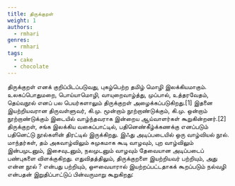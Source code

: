 ```yaml
---
title: திருக்குறள்
weight: 1
authors:
  - rmhari
genres:
  - rmhari 
tags:
  - cake
  - chocolate
---
```


திருக்குறள் எனக் குறிப்பிடப்படுவது, புகழ்பெற்ற தமிழ் மொழி இலக்கியமாகும். உலகப்பொதுமறை, பொய்யாமொழி, வாயுறைவாழ்த்து, முப்பால், உத்தரவேதம், தெய்வநூல் எனப் பல பெயர்களாலும் திருக்குறள் அழைக்கப்படுகிறது.[1] இதனை இயற்றியவரான திருவள்ளுவர், கி.மு. மூன்றாம் நூற்றாண்டுக்கும், கி.மு. ஒன்றாம் நூற்றாண்டுக்கும் இடையில் வாழ்ந்தவராக இன்றைய ஆய்வாளர்கள் கூறுகின்றனர்.[2] திருக்குறள், சங்க இலக்கிய வகைப்பாட்டில், பதினெண்கீழ்க்கணக்கு எனப்படும் பதினெட்டு நூல்களின் திரட்டில் இருக்கிறது. இஃது அடிப்படையில் ஒரு வாழ்வியல் நூல். மாந்தர்கள், தம் அகவாழ்விலும் சுமுகமாக கூடி வாழவும், புற வாழ்விலும் இன்பமுடனும், இசைவுடனும், நலமுடனும் வாழவும் தேவையான அடிப்படைப் பண்புகளை விளக்குகிறது. எதுவிதத்திலும், திருக்குறளை இயற்றியவர் பற்றியும், அது என்ன நூல்  ? என்பது பற்றியும், ஔவையாரால் இயற்றப்பட்டதாகக் கூறப்படும் நல்வழி என்பதன் இறுதிப்பாட்டுப் பின்வருமாறு கூறுகிறது: